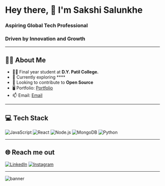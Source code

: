# Hey there, 👋 I'm Sakshi Salunkhe

### Aspiring Global Tech Professional 
### Driven by Innovation and Growth 
---

## 🙋‍♀️ About Me
- 👩‍🎓 Final year student at **D.Y. Patil College.**
- 🌱 Currently exploring ****
- 🎯 Looking to contribute to **Open Source**
- 🖥️ Portfolio: [Portfolio](https://sakshisalunkhe-24.github.io/portfolio)
- 📫 Email: [Email](mailto:your-email@sakshisalunkhe466@gmail.com)

---

## 💻 Tech Stack
![JavaScript](https://img.shields.io/badge/JavaScript-F7DF1E?style=for-the-badge&logo=javascript&logoColor=black)
![React](https://img.shields.io/badge/React-20232A?style=for-the-badge&logo=react&logoColor=61DAFB)
![Node.js](https://img.shields.io/badge/Node.js-339933?style=for-the-badge&logo=nodedotjs&logoColor=white)
![MongoDB](https://img.shields.io/badge/MongoDB-4EA94B?style=for-the-badge&logo=mongodb&logoColor=white)
![Python](https://img.shields.io/badge/Python-3776AB?style=for-the-badge&logo=python&logoColor=white)

---

## 🌐 Reach me out
[![LinkedIn](https://img.shields.io/badge/LinkedIn-0077B5?style=for-the-badge&logo=linkedin&logoColor=white)](https://www.linkedin.com/in/sakshisalunkhe-24/)
[![Instagram](https://img.shields.io/badge/Instagram-E4405F?style=for-the-badge&logo=instagram&logoColor=white)](https://instagram.com/)

---
![banner](./banner.png)
